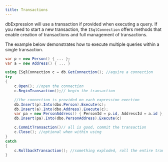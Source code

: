 ```yaml
---
title: Transactions
---
```


dbExpression will use a transaction if provided when executing a query.  If you 
need to start a new transaction, the `ISqlConnection` offers methods that enable
creation of transactions and full management of transactions.

The example below demonstrates how to execute multiple queries within a single transaction.  
```csharp
var p = new Person() { ... };
var a = new Address() { ... }

using ISqlConnection c = db.GetConnection(); //aquire a connection
try
{
    c.Open(); //open the connection
    c.BeginTransaction();// begin the transaction

    //the connection is provided on each expression exection
    db.Insert(p).Into(dbo.Person).Execute(c);
    db.Insert(a).Into(dbo.Address).Execute(c);
    var pa = new PersonAddress() { PersonId = p.id, AddressId = a.id };
    db.Insert(pa).Into(dbo.PersonAddress).Execute(c)

    c.CommitTransaction()// all is good, commit the transaction
    c.Close(); //optional when within using
}
catch
{
    c.RollbackTransaction(); //something exploded, roll the entire transaction back
}
```